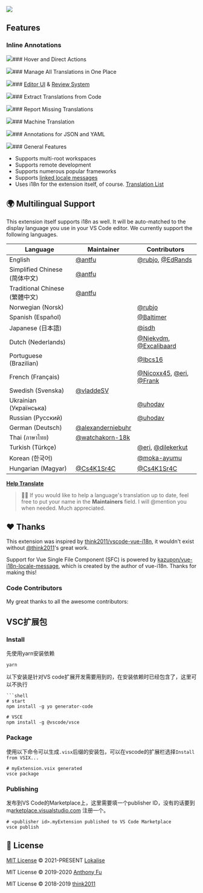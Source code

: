 ![](https://github.com/lokalise/i18n-ally/raw/main/screenshots/full-logo-new.png?raw=true)

## Features

### Inline Annotations

![](https://github.com/lokalise/i18n-ally/blob/screenshots/annotation-animated.gif?raw=true)### Hover and Direct Actions

![](https://github.com/lokalise/i18n-ally/blob/screenshots/hover.png?raw=true)### Manage All Translations in One Place

![](https://github.com/lokalise/i18n-ally/blob/screenshots/review-sidebar.png?raw=true)### [Editor UI](https://github.com/lokalise/i18n-ally/wiki/Editor-UI) & [Review System](https://github.com/lokalise/i18n-ally/wiki/Review-&-Collaboration-System)

![](https://github.com/lokalise/i18n-ally/blob/screenshots/review-editor.png?raw=true)### Extract Translations from Code

![](https://github.com/lokalise/i18n-ally/blob/screenshots/extract.png?raw=true)### Report Missing Translations

![](https://github.com/lokalise/i18n-ally/blob/screenshots/problems.png?raw=true)### Machine Translation

![](https://github.com/lokalise/i18n-ally/blob/screenshots/quick-actions.png?raw=true)### Annotations for JSON and YAML

![](https://github.com/lokalise/i18n-ally/blob/screenshots/annotation-locale.png?raw=true)### General Features

- Supports multi-root workspaces
- Supports remote development
- Supports numerous popular frameworks
- Supports [linked locale messages](https://kazupon.github.io/vue-i18n/guide/messages.html#linked-locale-messages)
- Uses i18n for the extension itself, of course. [Translation List](https://github.com/lokalise/i18n-ally#-multilingual-support)

## 🌍 Multilingual Support

This extension itself supports i18n as well. It will be auto-matched to the display language you use in your VS Code editor. We currently support the following languages.

| Language | Maintainer | Contributors |
| --- | --- | --- |
| English | [@antfu](https://github.com/antfu) | [@rubjo](https://github.com/rubjo), [@EdRands](https://github.com/EdRands) |
| Simplified Chinese (简体中文) | [@antfu](https://github.com/antfu) |  |
| Traditional Chinese (繁體中文) | [@antfu](https://github.com/antfu) |  |
| Norwegian (Norsk) |  | [@rubjo](https://github.com/rubjo) |
| Spanish (Español) |  | [@Baltimer](https://github.com/Baltimer) |
| Japanese (日本語) |  | [@isdh](https://github.com/isdh) |
| Dutch (Nederlands) |  | [@Niekvdm](https://github.com/Niekvdm), [@Excalibaard](https://github.com/Excalibaard) |
| Portuguese (Brazilian) |  | [@Ibcs16](https://github.com/Ibcs16) |
| French (Français) |  | [@Nicoxx45](https://github.com/Nicoxx45), [@eri](https://github.com/eri), [@Frank](https://github.com/FrankSAURET) |
| Swedish (Svenska) | [@vladdeSV](https://github.com/vladdeSV) |  |
| Ukrainian (Українська) |  | [@uhodav](https://github.com/uhodav) |
| Russian (Русский) |  | [@uhodav](https://github.com/uhodav) |
| German (Deutsch) | [@alexanderniebuhr](https://github.com/alexanderniebuhr) |  |
| Thai (ภาษาไทย) | [@watchakorn-18k](https://github.com/watchakorn-18k) |  |
| Turkish (Türkçe) |  | [@eri](https://github.com/eri), [@dilekerkut](https://github.com/dilekerkut) |
| Korean (한국어) |  | [@moka-ayumu](https://github.com/moka-ayumu) |
| Hungarian (Magyar) | [@Cs4K1Sr4C](https://github.com/Cs4K1Sr4C) | [@Cs4K1Sr4C](https://github.com/Cs4K1Sr4C) |

[**Help Translate**](https://github.com/lokalise/i18n-ally/wiki/Contribute#working-on-translations)

> 👨‍💻 If you would like to help a language's translation up to date, feel free to put your name in the **Maintainers** field. I will @mention you when needed. Much appreciated.

## ❤️ Thanks

This extension was inspired by [think2011/vscode-vue-i18n](https://github.com/think2011/vscode-vue-i18n), it wouldn't exist without [@think2011](https://github.com/think2011)'s great work.

Support for Vue Single File Component (SFC) is powered by [kazupon/vue-i18n-locale-message](https://github.com/kazupon/vue-i18n-locale-message), which is created by the author of vue-i18n. Thanks for making this!

### Code Contributors

My great thanks to all the awesome contributors:

## VSC扩展包

### Install

先使用yarn安装依赖

```
yarn
```

以下安装是针对VS code扩展开发需要用到的，在安装依赖时已经包含了，这里可以不执行

```
```shell
# start
npm install -g yo generator-code

# VSCE
npm install -g @vscode/vsce
```

### Package

使用以下命令可以生成`.visx`后缀的安装包，可以在vscode的扩展栏选择`Install from VSIX...`

```
# myExtension.vsix generated
vsce package
```

### Publishing

发布到VS Code的Marketplace上，这里需要填一个publisher ID，没有的话要到 m[arketplace.visualstudio.com](http://marketplace.visualstudio.com) 注册一个。

```
# <publisher id>.myExtension published to VS Code Marketplace
vsce publish
```

## 📄 License

[MIT License](https://github.com/lokalise/i18n-ally/blob/master/LICENSE) © 2021-PRESENT [Lokalise](https://github.com/lokalise)

MIT License © 2019-2020 [Anthony Fu](https://github.com/antfu)

MIT License © 2018-2019 [think2011](https://github.com/think2011)